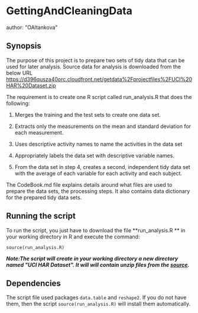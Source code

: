 # GettingAndCleaningData
author: "OAltankova"

## Synopsis
The purpose of this project is to prepare two sets of tidy data that can be used for later analysis. 
Source data for analysis is downloaded from the below URL
https://d396qusza40orc.cloudfront.net/getdata%2Fprojectfiles%2FUCI%20HAR%20Dataset.zip

The requirement is to create one R script called run_analysis.R that does the following:
1. Merges the training and the test sets to create one data set.

2. Extracts only the measurements on the mean and standard deviation for each measurement.

3. Uses descriptive activity names to name the activities in the data set

4. Appropriately labels the data set with descriptive variable names.

5. From the data set in step 4, creates a second, independent tidy data set with the average of each variable for each activity and each subject.

The CodeBook.md file explains details around what files are used to prepare the data sets, the processing steps. It also contains data dictionary for the prepared tidy data sets.

## Running the script
To run the script, you just have to download the file **run_analysis.R ** in your working directory in R and execute the command:
```{r}
source(run_analysis.R)
```
**_Note:The script will create in your working directory a new directory named "UCI HAR Dataset". It will will contain unzip files from the [source](https://d396qusza40orc.cloudfront.net/getdata%2Fprojectfiles%2FUCI%20HAR%20Dataset.zip)._**

## Dependencies
The script file used packages `data.table` and `reshape2`. If you do not have them, then the script `source(run_analysis.R)` will install them automatically.